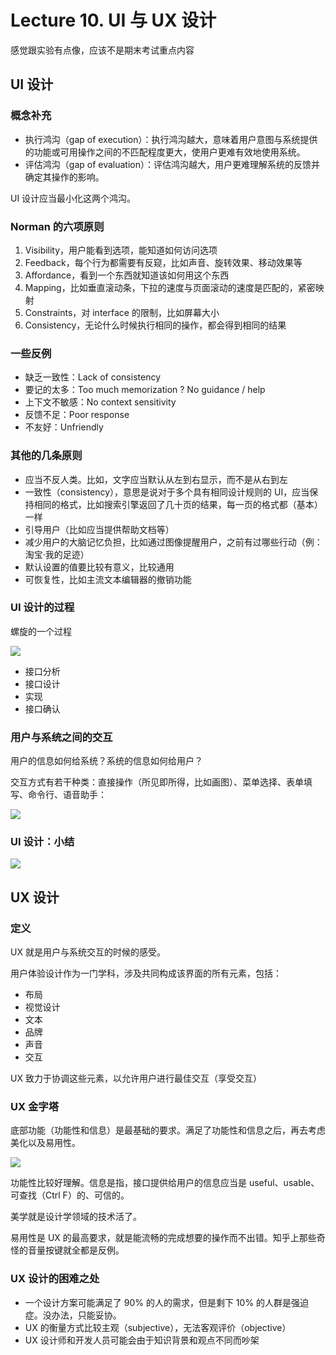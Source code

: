 
Lecture 10\. UI 与 UX 设计
=======================


感觉跟实验有点像，应该不是期末考试重点内容


UI 设计
-----


### 概念补充


* 执行鸿沟（gap of execution）：执行鸿沟越大，意味着用户意图与系统提供的功能或可用操作之间的不匹配程度更大，使用户更难有效地使用系统。
* 评估鸿沟（gap of evaluation）：评估鸿沟越大，用户更难理解系统的反馈并确定其操作的影响。


UI 设计应当最小化这两个鸿沟。


### Norman 的六项原则


1. Visibility，用户能看到选项，能知道如何访问选项
2. Feedback，每个行为都需要有反窥，比如声音、旋转效果、移动效果等
3. Affordance，看到一个东西就知道该如何用这个东西
4. Mapping，比如垂直滚动条，下拉的速度与页面滚动的速度是匹配的，紧密映射
5. Constraints，对 interface 的限制，比如屏幕大小
6. Consistency，无论什么时候执行相同的操作，都会得到相同的结果


### 一些反例


* 缺乏一致性：Lack of consistency
* 要记的太多：Too much memorization ? No guidance / help
* 上下文不敏感：No context sensitivity
* 反馈不足：Poor response
* 不友好：Unfriendly


### 其他的几条原则


* 应当不反人类。比如，文字应当默认从左到右显示，而不是从右到左
* 一致性（consistency），意思是说对于多个具有相同设计规则的 UI，应当保持相同的格式，比如搜索引擎返回了几十页的结果，每一页的格式都（基本）一样
* 引导用户（比如应当提供帮助文档等）
* 减少用户的大脑记忆负担，比如通过图像提醒用户，之前有过哪些行动（例：淘宝·我的足迹）
* 默认设置的值要比较有意义，比较通用
* 可恢复性，比如主流文本编辑器的撤销功能


### UI 设计的过程


螺旋的一个过程


![](https://s2.loli.net/2023/05/31/pJhcXTR2r7P6bAV.png)


* 接口分析
* 接口设计
* 实现
* 接口确认


### 用户与系统之间的交互


用户的信息如何给系统？系统的信息如何给用户？


交互方式有若干种类：直接操作（所见即所得，比如画图）、菜单选择、表单填写、命令行、语音助手：


![](https://s2.loli.net/2023/05/31/PjFdJSnTXC8o1Am.png)


### UI 设计：小结


![](https://s2.loli.net/2023/05/31/FmJf6gClrNWOnZc.png)


UX 设计
-----


### 定义


UX 就是用户与系统交互的时候的感受。


用户体验设计作为一门学科，涉及共同构成该界面的所有元素，包括：


* 布局
* 视觉设计
* 文本
* 品牌
* 声音
* 交互


UX 致力于协调这些元素，以允许用户进行最佳交互（享受交互）


### UX 金字塔


底部功能（功能性和信息）是最基础的要求。满足了功能性和信息之后，再去考虑美化以及易用性。


![](https://s2.loli.net/2023/06/20/rRQB5i216dpLYAf.png)


功能性比较好理解。信息是指，接口提供给用户的信息应当是 useful、usable、可查找（Ctrl F）的、可信的。


美学就是设计学领域的技术活了。


易用性是 UX 的最高要求，就是能流畅的完成想要的操作而不出错。知乎上那些奇怪的音量按键就全都是反例。


### UX 设计的困难之处


* 一个设计方案可能满足了 90% 的人的需求，但是剩下 10% 的人群是强迫症。没办法，只能妥协。
* UX 的衡量方式比较主观（subjective），无法客观评价（objective）
* UX 设计师和开发人员可能会由于知识背景和观点不同而吵架


